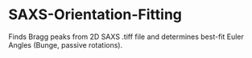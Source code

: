 # SAXS-Orientation-Fitting
Finds Bragg peaks from 2D SAXS .tiff file and determines best-fit Euler Angles (Bunge, passive rotations).
